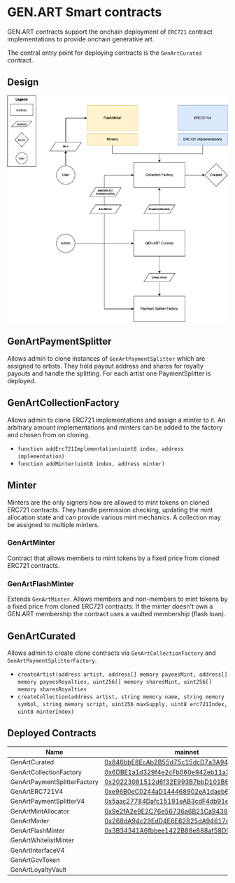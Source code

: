 # GEN.ART Smart contracts

GEN.ART contracts support the onchain deployment of `ERC721` contract implementations to provide onchain generative art.

The central entry point for deploying contracts is the `GenArtCurated` contract.

## Design

![gen.art](design.png "GEN.ART smart contract design")

## GenArtPaymentSplitter

Allows admin to clone instances of `GenArtPaymentSplitter` which are assigned to artists.
They hold payout address and shares for royalty payouts and handle the splitting. For each artist one PaymentSplitter is deployed.

## GenArtCollectionFactory

Allows admin to clone ERC721 implementations and assign a minter to it. An arbitrary amount implementations and minters can be added to the factory and chosen from on cloning.

- `function addErc721Implementation(uint8 index, address implementation)`
- `function addMinter(uint8 index, address minter)`

## Minter

Minters are the only signers how are allowed to mint tokens on cloned ERC721 contracts. They handle permission checking, updating the mint allocation state and can provide various mint mechanics. A collection may be assigned to multiple minters.

### GenArtMinter

Contract that allows members to mint tokens by a fixed price from cloned ERC721 contracts.

### GenArtFlashMinter

Extends `GenArtMinter`. Allows members and non-members to mint tokens by a fixed price from cloned ERC721 contracts. If the minter doesn't own a GEN.ART membership the contract uses a vaulted membership (flash loan).

## GenArtCurated

Allows admin to create clone contracts via `GenArtCollectionFactory` and `GenArtPaymentSplitterFactory`.

- `createArtist(address artist, address[] memory payeesMint, address[] memory payeesRoyalties, uint256[] memory sharesMint, uint256[] memory sharesRoyalties `
- `createCollection(address artist, string memory name, string memory symbol, string memory script, uint256 maxSupply, uint8 erc721Index, uint8 minterIndex)`

## Deployed Contracts

| Name                         | mainnet                                                                                                               | goerli                                                                                                                                                               |
| ---------------------------- | --------------------------------------------------------------------------------------------------------------------- | -------------------------------------------------------------------------------------------------------------------------------------------------------------------- |
| GenArtCurated                | [0x846bbE8EcAb2B55d75c15dcD7a3A943365a85Cf7](https://etherscan.io/address/0x846bbE8EcAb2B55d75c15dcD7a3A943365a85Cf7) | [0xB3822C6dd2c5Ce6899AdeD2827801291D1E875E7](https://goerli.etherscan.io/address/0xB3822C6dd2c5Ce6899AdeD2827801291D1E875E7)                                         |
| GenArtCollectionFactory      | [0x6DBE1a1d329f4e2cFb060e942eb11a332420Fc0e](https://etherscan.io/address/0x6DBE1a1d329f4e2cFb060e942eb11a332420Fc0e) | [0x59A34b3897f22eD5ae8b33Aeb2De5871053B34A4](https://goerli.etherscan.io/address/0x59A34b3897f22eD5ae8b33Aeb2De5871053B34A4)                                         |
| GenArtPaymentSplitterFactory | [0x20223081512d6f32E993B7bbD101B61F36DC4e6E](https://etherscan.io/address/0x20223081512d6f32E993B7bbD101B61F36DC4e6E) | [0xA8Db35B9106Adbe14321465e90856c00F8eC4b56](https://goerli.etherscan.io/address/0xA8Db35B9106Adbe14321465e90856c00F8eC4b56)                                         |
| GenArtERC721V4               | [0xe96B0eC0244aD144468902eA1daeb6297ed5b708](https://etherscan.io/address/0xe96B0eC0244aD144468902eA1daeb6297ed5b708) | [0x42cd07f6313B331Dec91fAf363f8fF0A2C5F24EB](https://goerli.etherscan.io/address/0x42cd07f6313B331Dec91fAf363f8fF0A2C5F24EB)                                         |
| GenArtPaymentSplitterV4      | [0x5aac27784Dafc15191eAB3cdF4db91e7dF9CC830](https://etherscan.io/address/0x5aac27784Dafc15191eAB3cdF4db91e7dF9CC830) | [0xCCDcFced87f8d91028B4FbbB589fb4CDC24d08Fa](https://goerli.etherscan.io/address/0xCCDcFced87f8d91028B4FbbB589fb4CDC24d08Fa)                                         |
| GenArtMintAllocator          | [0x9e2fA2e9E2C76e56736a6B21Ca94389846EA2553](https://etherscan.io/address/0x9e2fA2e9E2C76e56736a6B21Ca94389846EA2553) | [0xd9B9884E3Db4B8FCfBc7a53D80b44D114b5642ef](https://goerli.etherscan.io/address/0xd9B9884E3Db4B8FCfBc7a53D80b44D114b5642ef)                                         |
| GenArtMinter                 | [0x268dA94c29EdD4E6E82825dA94617dAE2eB6FD47](https://etherscan.io/address/0x268dA94c29EdD4E6E82825dA94617dAE2eB6FD47) | [0x66158d54F31dB3B107CA6f3e43d25E59657e29B4](https://goerli.etherscan.io/address/0x66158d54F31dB3B107CA6f3e43d25E59657e29B4)                                         |
| GenArtFlashMinter            | [0x3B34341A6fbbee1422B88e888af58D958B41c888](https://etherscan.io/address/0x3B34341A6fbbee1422B88e888af58D958B41c888) | [0xa6A58aD622f96a1ce66097f023ED9Da833C6a125](https://goerli.etherscan.io/address/0xa6A58aD622f96a1ce66097f023ED9Da833C6a125)                                         |
| GenArtWhitelistMinter        |  | [0xF63E470433FbD333c4a4BC6dB32a152C5a07f170](https://goerli.etherscan.io/address/0xF63E470433FbD333c4a4BC6dB32a152C5a07f170) |
| GenArtInterfaceV4        |  | [0x44897375074ccd9d99f6c08e61adeab4a3910723](https://goerli.etherscan.io/address/0x44897375074ccd9d99f6c08e61adeab4a3910723) |
| GenArtGovToken        |  | [0xcee4b255a5c4644f5052f728200903a729d75084](https://goerli.etherscan.io/address/0xcee4b255a5c4644f5052f728200903a729d75084) |
| GenArtLoyaltyVault        |  | [0xa956be20b31db59f78d640d4df188600df72b069](https://goerli.etherscan.io/address/0xa956be20b31db59f78d640d4df188600df72b069) |
